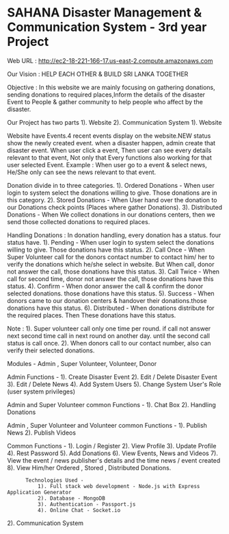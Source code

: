 # SAHANA Disaster Management & Communication System - 3rd year Project

Web URL : http://ec2-18-221-166-17.us-east-2.compute.amazonaws.com

Our Vision : HELP EACH OTHER & BUILD SRI LANKA TOGETHER

Objective : In this website we are mainly focusing on gathering donations, sending donations to required places,Inform the details of the disaster
            Event to People & gather community to help people who affect by the disaster.

Our Project has two parts
    1). Website
    2). Communication System
1). Website

Website have Events.4 recent events display on the website.NEW status show the newly created event.
when a disaster happen, admin create that disaster event. When user click a event, Then user
can see every details relevant to that event, Not only that Every functions also working for that
user selected Event.
 Example : When user go to a event & select news, He/She only can see the news relevant to that event.

Donation divide in to three categories.
     1). Ordered Donations - When user login to system select the donations willing to give.
     Those donations are in this category.
     2). Stored Donations - When User hand over the donation to our Donations check points
     (Places where gather Donations).
     3). Distributed Donations - When We collect donations in our donations centers, then we send
     those collected donations to required places.

Handling Donations :
     In donation handling, every donation has a status.
     four status have.
     1). Pending - When user login to system select the donations willing to give.
                        Those donations have this status.
     2). Call Once - When Super Volunteer call for the donors contact number to contact
     him/ her to verify the donations which he/she select in website. But When call, donor not
     answer the call, those donations have this status.
     3). Call Twice - When call for second time, donor not
          answer the call, those donations have this status.
     4). Confirm - When donor answer the call & confirm the donor selected donations. those
     donations have this status.
     5). Success - When donors came to our donation centers & handover their donations.those
         donations have this status.
     6). Distributed - When donations distribute for the required places. Then These donations
         have this status.

Note :
   1). Super volunteer call only one time per round. if call not answer next
       second time call in next round on another day. until the second call status is call once.
   2). When donors call to our contact number, also can verify their selected donations.


   Modules - Admin , Super Volunteer, Volunteer, Donor

   Admin Functions -
       1). Create Disaster Event
       2). Edit / Delete Disaster Event
       3). Edit / Delete News
       4). Add System Users
       5). Change System User's Role (user system privileges)

   Admin and Super Volunteer common Functions -
       1). Chat Box
       2). Handling Donations

   Admin , Super Volunteer and Volunteer common Functions -
       1). Publish News
       2). Publish Videos

   Common Functions -
          1). Login / Register
          2). View Profile
          3). Update Profile
          4). Rest Password
          5). Add Donations
          6). View Events, News and Videos
          7). View the event / news publisher's details and the time news / event created
          8). View Him/her Ordered , Stored , Distributed Donations.

          Technologies Used -
              1). Full stack web development - Node.js with Express Application Generator
              2). Database - MongoDB
              3). Authentication - Passport.js
              4). Online Chat - Socket.io


 2). Communication System
